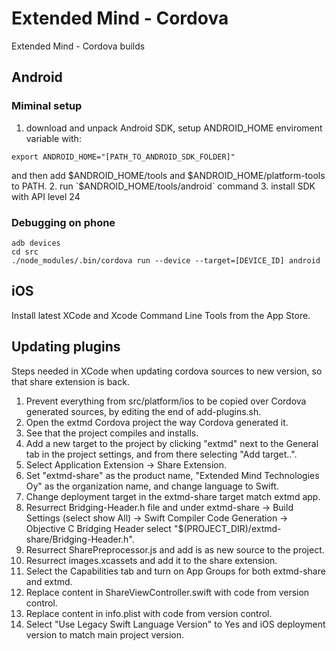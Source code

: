 Extended Mind - Cordova
========================

Extended Mind - Cordova builds

Android
-------

### Miminal setup

1. download and unpack Android SDK, setup ANDROID_HOME enviroment variable with:
```
export ANDROID_HOME="[PATH_TO_ANDROID_SDK_FOLDER]"
```
and then add $ANDROID_HOME/tools and $ANDROID_HOME/platform-tools to PATH.
2. run `$ANDROID_HOME/tools/android` command
3. install SDK with API level 24

### Debugging on phone

```
adb devices
cd src
./node_modules/.bin/cordova run --device --target=[DEVICE_ID] android
```

iOS
---

Install latest XCode and Xcode Command Line Tools from the App Store.

Updating plugins
----------------

Steps needed in XCode when updating cordova sources to new version, so that share extension is back.

1. Prevent everything from src/platform/ios to be copied over Cordova generated sources, by editing the end of add-plugins.sh.
2. Open the extmd Cordova project the way Cordova generated it.
3. See that the project compiles and installs.
4. Add a new target to the project by clicking "extmd" next to the General tab in the project settings, and from there selecting "Add target..".
5. Select Application Extension -> Share Extension.
6. Set "extmd-share" as the product name, "Extended Mind Technologies Oy" as the organization name, and change language to Swift.
7. Change deployment target in the extmd-share target match extmd app.
8. Resurrect Bridging-Header.h file and under extmd-share -> Build Settings (select show All) -> Swift Compiler Code Generation -> Objective C Bridging Header select "$(PROJECT_DIR)/extmd-share/Bridging-Header.h".
9. Resurrect SharePreprocessor.js and add is as new source to the project.
10. Resurrect images.xcassets and add it to the share extension.
11. Select the Capabilities tab and turn on App Groups for both extmd-share and extmd.
12. Replace content in ShareViewController.swift with code from version control.
13. Replace content in info.plist with code from version control.
14. Select "Use Legacy Swift Language Version" to Yes and iOS deployment version to match main project version.
